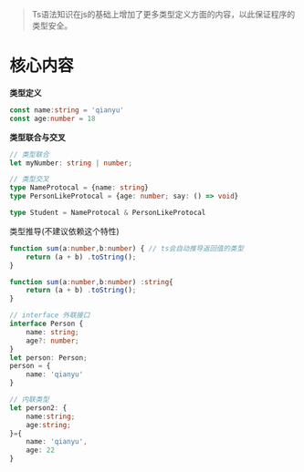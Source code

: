 > Ts语法知识在js的基础上增加了更多类型定义方面的内容，以此保证程序的类型安全。

# 核心内容

**类型定义**

```ts
const name:string = 'qianyu'
const age:number = 18
```

**类型联合与交叉**

```ts
// 类型联合
let myNumber: string | number;

// 类型交叉
type NameProtocal = {name: string}
type PersonLikeProtocal = {age: number; say: () => void}

type Student = NameProtocal & PersonLikeProtocal
```


类型推导(不建议依赖这个特性)
```ts
function sum(a:number,b:number) { // ts会自动推导返回值的类型
	return (a + b) .toString();
}

function sum(a:number,b:number) :string{
	return (a + b) .toString();
}
```


```ts
// interface 外联接口
interface Person {
	name: string;
	age?: number;
}
let person: Person;
person = {
	name: 'qianyu'
}

// 内联类型
let person2: {
	name:string;
	age:string;
}={
	name: 'qianyu',
	age: 22
}
```



